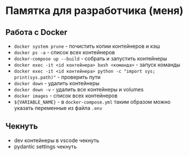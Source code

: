 # Памятка для разработчика (меня)

## Работа с Docker
- ``docker system prune`` - почистить копии контейнеров и кэш
- ``docker ps -a`` - список всех контейнеров
- ``docker-compose up --build`` - собрать и запустить контейнеры
- ``docker exec -it <id контейнера> bash <команда>`` - запуск команды
- ``docker exec -it <id контейнера> python -c "import sys; print(sys.path)"`` - проверить пути
- ``docker down`` - удалить контейнеры
- ``docker down -v`` - удалить все контейнеры и volumes
- ``docker images`` - список всех контейнеров
- ``${VARIABLE_NAME}`` - в ``docker-compose.yml`` таким образом можно указать переменные из файла ``.env``

## Чекнуть
- dev контейнеры в vscode чекнуть
- pydantic settings чекнуть